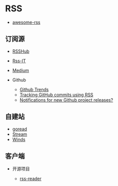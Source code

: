 RSS
========

- [awesome-rss](https://github.com/voidfiles/awesome-rss)

## 订阅源

- [RSSHub](https://github.com/DIYgod/RSSHub)
- [Rss-IT](https://github.com/Gracker/Rss-IT)
- [Medium](https://help.medium.com/hc/en-us/articles/214874118-RSS-feeds)
- Github

    - [Github Trends](http://github-trends.ryotarai.info/)
    - [Tracking GitHub commits using RSS](https://webapps.stackexchange.com/questions/65925/tracking-github-commits-using-rss)
    - [Notifications for new Github project releases? ](https://stackoverflow.com/questions/20839622/notifications-for-new-github-project-releases)

## 自建站

- [goread](https://github.com/mjibson/goread)
- [Stream](https://getstream.io/)
- [Winds](https://github.com/GetStream/Winds)

## 客户端

- 开源项目

    - [rss-reader](https://github.com/mrgodhani/rss-reader)
